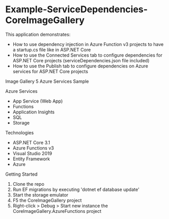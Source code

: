 # Example-ServiceDependencies-CoreImageGallery
This application demonstrates:
  - How to use dependency injection in Azure Function v3 projects to have a startup.cs file like in ASP.NET Core
  - How to use the Connected Services tab to configure dependencies for ASP.NET Core projects (serviceDependencies.json file included)
  - How to use the Publish tab to configure dependencies on Azure services for ASP.NET Core projects


Image Gallery
5 Azure Services Sample

Azure Services
- App Service (Web App)
- Functions
- Application Insights
- SQL
- Storage

Technologies
- ASP.NET Core 3.1
- Azure Functions v3
- Visual Studio 2019
- Entity Framework
- Azure

Getting Started
1) Clone the repo
2) Run EF migrations by executing 'dotnet ef database update'
3) Start the storage emulator
4) F5 the CoreImageGallery project
5) Right-click > Debug > Start new instance the CoreImageGallery.AzureFunctions project